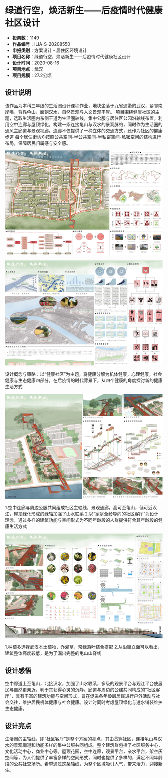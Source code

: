 # 绿道行空，焕活新生——后疫情时代健康社区设计 
- **投票数**：1149
- **作品编号**：ILIA-S-20208550
- **申报类别**：方案设计 - 居住区环境设计
- **项目名称**：绿道行空，焕活新生——后疫情时代健康社区设计
- **设计时间**：2020-08-16
- **项目地点**：武汉
- **项目规模**：27.2公顷
## 设计说明

该作品为本科三年级的生活圈设计课程作业，地块坐落于九省通衢的武汉，紧邻南岸嘴，背靠龟山，面朝汉水，自然景观与人文景观丰厚。
项目围绕健康社区的主题，选取生活圈内东侧干道为生活圈轴线，集中公服与居住区公园沿轴线布置。利用空中连廊与屋顶绿化，构建一条连接龟山与汉水的景观脉络，同时作为生活圈的通风主廊道与景观视廊。连廊不仅提供了一种立体的交通方式，还作为社区的健康步道
每个居住街坊均按照公共空间-半公共空间-半私密空间-私密空间的结构进行布局，保障居民归属感与安全感。

![▲总平面图＋基地背景分析＋设计框架＋设计模型](ded47b5e0e3a77d5dbf30aaddcdbb892.jpg)



![▲现状分析＋设计概念与策略](6f8878ad94c4207c99112267f4ad43ae.jpg)

设计概念与策略：以“健康社区”为主题，将健康分解为机体健康，心理健康，社会健康与生态健康四部分，在后疫情的时代背景下，从四个健康的角度探讨新的健康生活方式

![▲轴线鸟瞰＋场景图＋绿径空间结构分析＋居民活动时空分析](2350422ac512fa76192ee767abd0eb07.jpg)

1.空中连廊与周边公服共同组成社区主轴线，景观通廊，高可至龟山，低可近汉江，屋顶绿化形成的绿轴加强了山水联系
2.以“家庭全龄导向的社区客厅”为设计理念，通过多样的建筑功能与空间形式为不同年龄段的人群提供符合其年龄段的健康生活方式

![▲沿街立面＋透视图＋种植分析＋海绵城市策略＋规划后分析](abca5715dcff8bf2737d647d0af17c9e.jpg)

1.种植多选择武汉本土植物，乔灌草，常绿落叶结合搭配
2.从沿街立面可以看出，建筑整体高度较低，是为了漏出完整的龟山山脊线
## 设计感悟

空中廊道上至龟山，北接汉水，加强了山水联系，多级的观景平台与观江平台使居民与自然更亲近，利于其获得心灵的沉静。廊道与周边的公建共同构成的“社区客厅”，具有丰富的建筑功能与空间形式，旨在促进各年龄层居民进行户外活动与社会交往，维护居民机体健康与社会健康。设计时同时考虑屋顶绿化与透水铺装维护生态健康。
## 设计亮点

生活圈的主轴线，即“社区客厅”是整个方案的亮点，其由贯穿社区，连接龟山与汉水的景观廊道和功能多样的集中公服共同组成。整个建筑群包括了社区服务中心，文化活动中心，商业中心等。屋顶花园，空中连廊，观景平台，亲水平台，架空灰空间等，为人们提供了丰富多样的空间形式，同时也提供了多样的，满足不同年龄段的公共社交场所。希望通过这条轴线，为整个区域吸引人气，带来活力，迎接新生。
